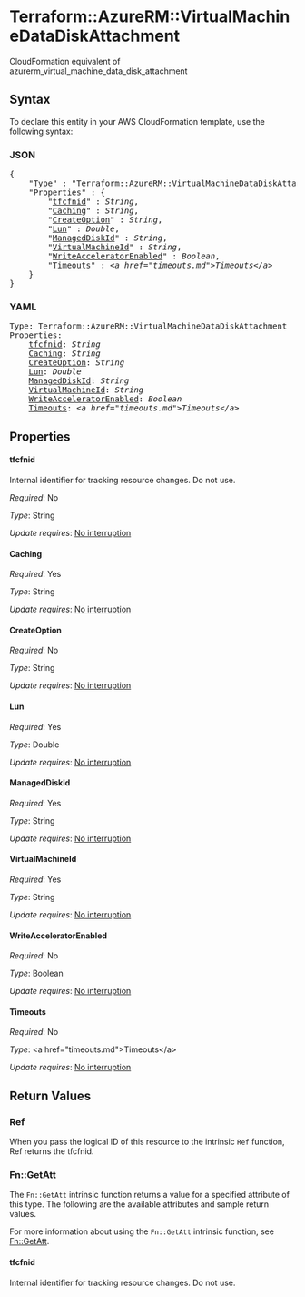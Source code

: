 # Terraform::AzureRM::VirtualMachineDataDiskAttachment

CloudFormation equivalent of azurerm_virtual_machine_data_disk_attachment

## Syntax

To declare this entity in your AWS CloudFormation template, use the following syntax:

### JSON

<pre>
{
    "Type" : "Terraform::AzureRM::VirtualMachineDataDiskAttachment",
    "Properties" : {
        "<a href="#tfcfnid" title="tfcfnid">tfcfnid</a>" : <i>String</i>,
        "<a href="#caching" title="Caching">Caching</a>" : <i>String</i>,
        "<a href="#createoption" title="CreateOption">CreateOption</a>" : <i>String</i>,
        "<a href="#lun" title="Lun">Lun</a>" : <i>Double</i>,
        "<a href="#manageddiskid" title="ManagedDiskId">ManagedDiskId</a>" : <i>String</i>,
        "<a href="#virtualmachineid" title="VirtualMachineId">VirtualMachineId</a>" : <i>String</i>,
        "<a href="#writeacceleratorenabled" title="WriteAcceleratorEnabled">WriteAcceleratorEnabled</a>" : <i>Boolean</i>,
        "<a href="#timeouts" title="Timeouts">Timeouts</a>" : <i>&lt;a href=&#34;timeouts.md&#34;&gt;Timeouts&lt;/a&gt;</i>
    }
}
</pre>

### YAML

<pre>
Type: Terraform::AzureRM::VirtualMachineDataDiskAttachment
Properties:
    <a href="#tfcfnid" title="tfcfnid">tfcfnid</a>: <i>String</i>
    <a href="#caching" title="Caching">Caching</a>: <i>String</i>
    <a href="#createoption" title="CreateOption">CreateOption</a>: <i>String</i>
    <a href="#lun" title="Lun">Lun</a>: <i>Double</i>
    <a href="#manageddiskid" title="ManagedDiskId">ManagedDiskId</a>: <i>String</i>
    <a href="#virtualmachineid" title="VirtualMachineId">VirtualMachineId</a>: <i>String</i>
    <a href="#writeacceleratorenabled" title="WriteAcceleratorEnabled">WriteAcceleratorEnabled</a>: <i>Boolean</i>
    <a href="#timeouts" title="Timeouts">Timeouts</a>: <i>&lt;a href=&#34;timeouts.md&#34;&gt;Timeouts&lt;/a&gt;</i>
</pre>

## Properties

#### tfcfnid

Internal identifier for tracking resource changes. Do not use.

_Required_: No

_Type_: String

_Update requires_: [No interruption](https://docs.aws.amazon.com/AWSCloudFormation/latest/UserGuide/using-cfn-updating-stacks-update-behaviors.html#update-no-interrupt)

#### Caching

_Required_: Yes

_Type_: String

_Update requires_: [No interruption](https://docs.aws.amazon.com/AWSCloudFormation/latest/UserGuide/using-cfn-updating-stacks-update-behaviors.html#update-no-interrupt)

#### CreateOption

_Required_: No

_Type_: String

_Update requires_: [No interruption](https://docs.aws.amazon.com/AWSCloudFormation/latest/UserGuide/using-cfn-updating-stacks-update-behaviors.html#update-no-interrupt)

#### Lun

_Required_: Yes

_Type_: Double

_Update requires_: [No interruption](https://docs.aws.amazon.com/AWSCloudFormation/latest/UserGuide/using-cfn-updating-stacks-update-behaviors.html#update-no-interrupt)

#### ManagedDiskId

_Required_: Yes

_Type_: String

_Update requires_: [No interruption](https://docs.aws.amazon.com/AWSCloudFormation/latest/UserGuide/using-cfn-updating-stacks-update-behaviors.html#update-no-interrupt)

#### VirtualMachineId

_Required_: Yes

_Type_: String

_Update requires_: [No interruption](https://docs.aws.amazon.com/AWSCloudFormation/latest/UserGuide/using-cfn-updating-stacks-update-behaviors.html#update-no-interrupt)

#### WriteAcceleratorEnabled

_Required_: No

_Type_: Boolean

_Update requires_: [No interruption](https://docs.aws.amazon.com/AWSCloudFormation/latest/UserGuide/using-cfn-updating-stacks-update-behaviors.html#update-no-interrupt)

#### Timeouts

_Required_: No

_Type_: &lt;a href=&#34;timeouts.md&#34;&gt;Timeouts&lt;/a&gt;

_Update requires_: [No interruption](https://docs.aws.amazon.com/AWSCloudFormation/latest/UserGuide/using-cfn-updating-stacks-update-behaviors.html#update-no-interrupt)

## Return Values

### Ref

When you pass the logical ID of this resource to the intrinsic `Ref` function, Ref returns the tfcfnid.

### Fn::GetAtt

The `Fn::GetAtt` intrinsic function returns a value for a specified attribute of this type. The following are the available attributes and sample return values.

For more information about using the `Fn::GetAtt` intrinsic function, see [Fn::GetAtt](https://docs.aws.amazon.com/AWSCloudFormation/latest/UserGuide/intrinsic-function-reference-getatt.html).

#### tfcfnid

Internal identifier for tracking resource changes. Do not use.

